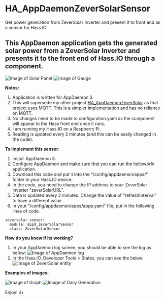 # HA_AppDaemonZeverSolarSensor
Get power generation from ZeverSolar Inverter and present it to front end as a sensor for Hass.IO

## This AppDaemon application gets the generated solar power from a ZeverSolar Inverter and presents it to the front end of Hass.IO through a component.

![Image of Solar Panel](https://github.com/CheongKoo/HA_AppDaemonZeverSolarSensor/blob/master/images/ZeverSolar%20Panel.png?raw=true)
![Image of Gauge](https://github.com/CheongKoo/HA_AppDaemonZeverSolarSensor/blob/master/images/Generated%20power%20gauge.png?raw=true)

**Notes:**
1) Application is written for AppDaemon 3.
2) This will supersede my other project [HA_AppDaemonZeverSolar](https://github.com/CheongKoo/HA_AppDaemonZeverSolar) 
as that project uses MQTT. This is a simpler implementation and has no reliance on MQTT.
3) No changes need to be made to configuration.yaml as the component will appear to the Hass front end once it runs.
4) I am running my Hass.IO on a Raspberry Pi.
5) Reading is updated every 2 minutes (and this can be easily changed in the code).

**To implement this sensor:**
1) Install AppDaemon 3.
2) Configure AppDaemon and make sure that you can run the helloworld application.
3) Download this code and put it into the "/config/appdaemon/apps/" folder in your Hass.IO device.
4) In the code, you need to change the IP address to your ZeverSolar Inverter "zeverSolarURL".
5) Data is updated every 2 minutes. Change the value of "refreshInterval" to have a different value.
6) In your "/config/appdaemon/apps/apps.yaml" file, put in the following lines of code.
```
zeversolar_sensor:
  module: appd_ZeverSolarSensor
  class: ZeverSolarSensor
```

**How do you know if its working?**
1) In your AppDaemon log screen, you should be able to see the log as below:
![Image of AppDaemon log](https://github.com/CheongKoo/HA_AppDaemonZeverSolarSensor/blob/master/images/Appd_ZeverSolarSensor_log.py.png?raw=true)
2) In the Hass.IO, Developer Tools > States, you can see the below:
![Image of ZeverSolar entity](https://github.com/CheongKoo/HA_AppDaemonZeverSolarSensor/blob/master/images/DeveloperToolsStates.png?raw=true)

**Examples of images:**

![Image of Graph](https://github.com/CheongKoo/HA_AppDaemonZeverSolarSensor/blob/master/images/SolarGenerationGraph.png?raw=true)
![Image of Daily Generation](https://github.com/CheongKoo/HA_AppDaemonZeverSolarSensor/blob/master/images/Daily%20Generated%20Energy.png?raw=true)

Enjoy! :+1:

